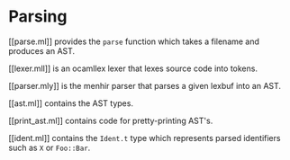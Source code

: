 # Parsing

[[parse.ml]] provides the `parse` function which takes a filename and produces an AST.

[[lexer.mll]] is an ocamllex lexer that lexes source code into tokens.

[[parser.mly]] is the menhir parser that parses a given lexbuf into an AST.

[[ast.ml]] contains the AST types.

[[print_ast.ml]] contains code for pretty-printing AST's.

[[ident.ml]] contains the `Ident.t` type which represents parsed identifiers such as `X` or `Foo::Bar`.
